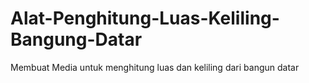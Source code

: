 # Alat-Penghitung-Luas-Keliling-Bangung-Datar

Membuat Media untuk menghitung luas dan keliling dari bangun datar
